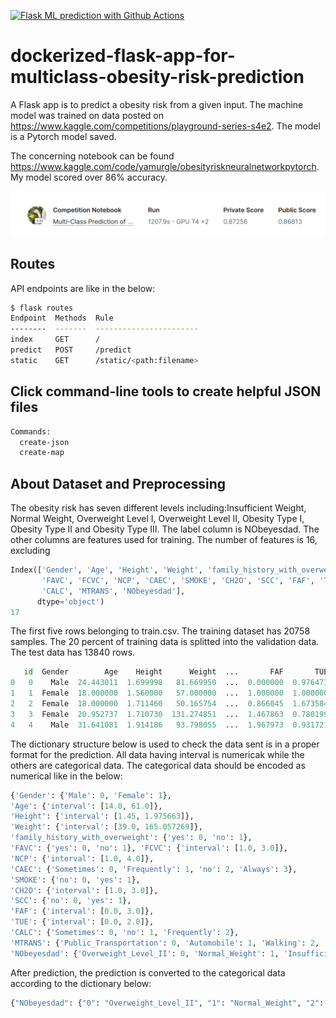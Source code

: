 [![Flask ML prediction with Github Actions](https://github.com/YagmurGULEC/FlaskObesityRiskPredictionMLApp/actions/workflows/pythonapp.yml/badge.svg)](https://github.com/YagmurGULEC/FlaskObesityRiskPredictionMLApp/actions/workflows/pythonapp.yml)


# dockerized-flask-app-for-multiclass-obesity-risk-prediction  

A Flask app is to predict a obesity risk from a given input. The machine model was trained on data posted on https://www.kaggle.com/competitions/playground-series-s4e2. The model is a Pytorch model saved. 

The concerning notebook can be found https://www.kaggle.com/code/yamurgle/obesityriskneuralnetworkpytorch. My model scored over
86% accuracy. 

![alt text](image.png)

## Routes
API endpoints are  like in the below: 
```bash
$ flask routes
Endpoint  Methods  Rule                   
--------  -------  -----------------------
index     GET      /                      
predict   POST     /predict               
static    GET      /static/<path:filename>
```

## Click command-line tools to create helpful JSON files
```bash
Commands:
  create-json
  create-map
```

## About Dataset and Preprocessing 

The obesity risk has seven different levels including:Insufficient Weight, Normal Weight, Overweight Level I, Overweight Level II, Obesity Type I, Obesity Type II and Obesity Type III. The label column is NObeyesdad. The other columns are features used for training. The number of features is 16, excluding 

```python 
Index(['Gender', 'Age', 'Height', 'Weight', 'family_history_with_overweight',
       'FAVC', 'FCVC', 'NCP', 'CAEC', 'SMOKE', 'CH2O', 'SCC', 'FAF', 'TUE',
       'CALC', 'MTRANS', 'NObeyesdad'],
      dtype='object')
17
```
The first five rows belonging to train.csv. The training dataset has 20758 samples. The 20 percent of training data is splitted into the validation data. The test data has 13840 rows. 
```python
   id  Gender        Age    Height      Weight  ...       FAF       TUE       CALC                 MTRANS           NObeyesdad
0   0    Male  24.443011  1.699998   81.669950  ...  0.000000  0.976473  Sometimes  Public_Transportation  Overweight_Level_II
1   1  Female  18.000000  1.560000   57.000000  ...  1.000000  1.000000         no             Automobile        Normal_Weight
2   2  Female  18.000000  1.711460   50.165754  ...  0.866045  1.673584         no  Public_Transportation  Insufficient_Weight
3   3  Female  20.952737  1.710730  131.274851  ...  1.467863  0.780199  Sometimes  Public_Transportation     Obesity_Type_III
4   4    Male  31.641081  1.914186   93.798055  ...  1.967973  0.931721  Sometimes  Public_Transportation  Overweight_Level_II
```
The dictionary structure below is used to check the data sent is in a proper format for the prediction. All data having interval is numericak while the others are categorical data. The categorical data should be encoded as numerical like in the below:

```python
{'Gender': {'Male': 0, 'Female': 1}, 
'Age': {'interval': [14.0, 61.0]}, 
'Height': {'interval': [1.45, 1.975663]}, 
'Weight': {'interval': [39.0, 165.057269]}, 
'family_history_with_overweight': {'yes': 0, 'no': 1}, 
'FAVC': {'yes': 0, 'no': 1}, 'FCVC': {'interval': [1.0, 3.0]}, 
'NCP': {'interval': [1.0, 4.0]}, 
'CAEC': {'Sometimes': 0, 'Frequently': 1, 'no': 2, 'Always': 3}, 
'SMOKE': {'no': 0, 'yes': 1}, 
'CH2O': {'interval': [1.0, 3.0]}, 
'SCC': {'no': 0, 'yes': 1}, 
'FAF': {'interval': [0.0, 3.0]}, 
'TUE': {'interval': [0.0, 2.0]}, 
'CALC': {'Sometimes': 0, 'no': 1, 'Frequently': 2}, 
'MTRANS': {'Public_Transportation': 0, 'Automobile': 1, 'Walking': 2, 'Motorbike': 3, 'Bike': 4}, 
'NObeyesdad': {'Overweight_Level_II': 0, 'Normal_Weight': 1, 'Insufficient_Weight': 2, 'Obesity_Type_III': 3, 'Obesity_Type_II': 4, 'Overweight_Level_I': 5, 'Obesity_Type_I': 6}}
```
After prediction, the prediction is converted to the categorical data according to the dictionary below:

```python
{"NObeyesdad": {"0": "Overweight_Level_II", "1": "Normal_Weight", "2": "Insufficient_Weight", "3": "Obesity_Type_III", "4": "Obesity_Type_II", "5": "Overweight_Level_I", "6": "Obesity_Type_I"}}
```




